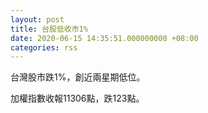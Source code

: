 ```yaml
---
layout: post
title: 台股低收市1%
date: 2020-06-15 14:35:51.000000000 +08:00
categories: rss
---
```


台灣股市跌1%，創近兩星期低位。

加權指數收報11306點，跌123點。

